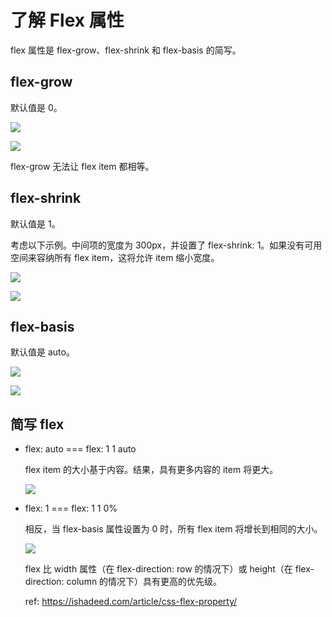 # 了解 Flex 属性

flex 属性是 flex-grow、flex-shrink 和 flex-basis 的简写。

## flex-grow

默认值是 0。

![](https://ishadeed.com/assets/flex-css/flex-grow-2.png)

![](https://ishadeed.com/assets/flex-css/flex-grow-3.png)

flex-grow 无法让 flex item 都相等。

## flex-shrink

默认值是 1。

考虑以下示例。中间项的宽度为 300px，并设置了 flex-shrink: 1。如果没有可用空间来容纳所有 flex item，这将允许 item 缩小宽度。

![](https://ishadeed.com/assets/flex-css/flex-shrink-1.png)

![](https://ishadeed.com/assets/flex-css/flex-shrink-1-2.png)

## flex-basis

默认值是 auto。

![](https://ishadeed.com/assets/flex-css/flex-basis-1.png)

![](https://ishadeed.com/assets/flex-css/flex-basis-2.png)

## 简写 flex

- flex: auto === flex: 1 1 auto
  
  flex item 的大小基于内容。结果，具有更多内容的 item 将更大。

  ![](https://ishadeed.com/assets/flex-css/flex-relative.png)

- flex: 1 === flex: 1 1 0%

  相反，当 flex-basis 属性设置为 0 时，所有 flex item 将增长到相同的大小。

  ![](https://ishadeed.com/assets/flex-css/flex-absolute.png)

  flex 比 width 属性（在 flex-direction: row 的情况下）或 height（在 flex-direction: column 的情况下）具有更高的优先级。

  ref: https://ishadeed.com/article/css-flex-property/